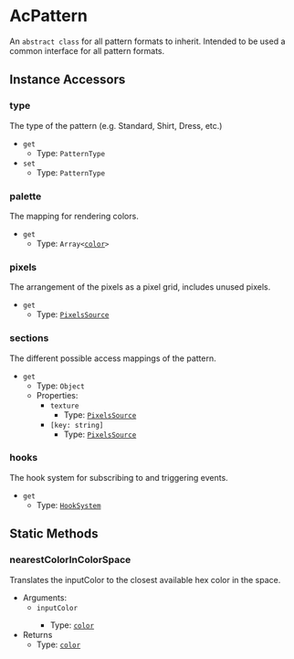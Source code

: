 # AcPattern

An `abstract class` for all pattern formats to inherit. Intended to be used a common interface for all pattern formats.

## Instance Accessors

### type

The type of the pattern (e.g. Standard, Shirt, Dress, etc.)

* `get`
  + Type: `PatternType`
* `set`
  + Type: `PatternType`

### palette

The mapping for rendering colors.

* `get`
  + Type: `Array<`[`color`](./color.md)`>`

### pixels

The arrangement of the pixels as a pixel grid, includes unused pixels.

* `get`
  + Type: [`PixelsSource`](./PixelsSource.md)

### sections

The different possible access mappings of the pattern.

* `get`
  + Type: `Object`
  + Properties:
    - `texture`
      * Type: [`PixelsSource`](./PixelsSource.md)
    - `[key: string]`
      * Type: [`PixelsSource`](./PixelsSource.md)

### hooks

The hook system for subscribing to and triggering events.

* `get`
  + Type: [`HookSystem`](./HookSystem.md)

## Static Methods

### nearestColorInColorSpace

Translates the inputColor to the closest available hex color in the space.

* Arguments:
  + `inputColor`<Badge text="required" type="tip" />
    - Type: [`color`](./color.md)
* Returns
  + Type: [`color`](./color.md)
